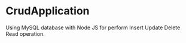 # CrudApplication
Using MySQL database with Node JS for perform Insert Update Delete Read operation.

